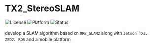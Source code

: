 # TX2_StereoSLAM
[![License](https://img.shields.io/badge/License-Apache%202.0-green.svg)](https://opensource.org/licenses/Apache-2.0)
[![Platform](https://img.shields.io/badge/ROS-melodic-yellow.svg)](<>)
[![Status](https://img.shields.io/badge/Staus-Processing-blue.svg)](<>)
<br><br>
develop a SLAM algorithm based on `ORB_SLAM2` along with `Jetson TX2`、`ZED2`、`ROS` and a mobile platform
